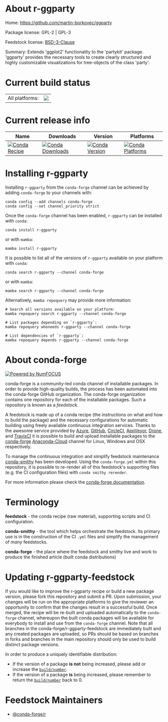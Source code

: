About r-ggparty
===============

Home: https://github.com/martin-borkovec/ggparty

Package license: GPL-2 | GPL-3

Feedstock license: [BSD-3-Clause](https://github.com/conda-forge/r-ggparty-feedstock/blob/main/LICENSE.txt)

Summary: Extends 'ggplot2' functionality to the 'partykit' package. 'ggparty' provides the necessary tools to create clearly structured and highly customizable visualizations for tree-objects of the class 'party'.

Current build status
====================


<table><tr><td>All platforms:</td>
    <td>
      <a href="https://dev.azure.com/conda-forge/feedstock-builds/_build/latest?definitionId=7180&branchName=main">
        <img src="https://dev.azure.com/conda-forge/feedstock-builds/_apis/build/status/r-ggparty-feedstock?branchName=main">
      </a>
    </td>
  </tr>
</table>

Current release info
====================

| Name | Downloads | Version | Platforms |
| --- | --- | --- | --- |
| [![Conda Recipe](https://img.shields.io/badge/recipe-r--ggparty-green.svg)](https://anaconda.org/conda-forge/r-ggparty) | [![Conda Downloads](https://img.shields.io/conda/dn/conda-forge/r-ggparty.svg)](https://anaconda.org/conda-forge/r-ggparty) | [![Conda Version](https://img.shields.io/conda/vn/conda-forge/r-ggparty.svg)](https://anaconda.org/conda-forge/r-ggparty) | [![Conda Platforms](https://img.shields.io/conda/pn/conda-forge/r-ggparty.svg)](https://anaconda.org/conda-forge/r-ggparty) |

Installing r-ggparty
====================

Installing `r-ggparty` from the `conda-forge` channel can be achieved by adding `conda-forge` to your channels with:

```
conda config --add channels conda-forge
conda config --set channel_priority strict
```

Once the `conda-forge` channel has been enabled, `r-ggparty` can be installed with `conda`:

```
conda install r-ggparty
```

or with `mamba`:

```
mamba install r-ggparty
```

It is possible to list all of the versions of `r-ggparty` available on your platform with `conda`:

```
conda search r-ggparty --channel conda-forge
```

or with `mamba`:

```
mamba search r-ggparty --channel conda-forge
```

Alternatively, `mamba repoquery` may provide more information:

```
# Search all versions available on your platform:
mamba repoquery search r-ggparty --channel conda-forge

# List packages depending on `r-ggparty`:
mamba repoquery whoneeds r-ggparty --channel conda-forge

# List dependencies of `r-ggparty`:
mamba repoquery depends r-ggparty --channel conda-forge
```


About conda-forge
=================

[![Powered by
NumFOCUS](https://img.shields.io/badge/powered%20by-NumFOCUS-orange.svg?style=flat&colorA=E1523D&colorB=007D8A)](https://numfocus.org)

conda-forge is a community-led conda channel of installable packages.
In order to provide high-quality builds, the process has been automated into the
conda-forge GitHub organization. The conda-forge organization contains one repository
for each of the installable packages. Such a repository is known as a *feedstock*.

A feedstock is made up of a conda recipe (the instructions on what and how to build
the package) and the necessary configurations for automatic building using freely
available continuous integration services. Thanks to the awesome service provided by
[Azure](https://azure.microsoft.com/en-us/services/devops/), [GitHub](https://github.com/),
[CircleCI](https://circleci.com/), [AppVeyor](https://www.appveyor.com/),
[Drone](https://cloud.drone.io/welcome), and [TravisCI](https://travis-ci.com/)
it is possible to build and upload installable packages to the
[conda-forge](https://anaconda.org/conda-forge) [Anaconda-Cloud](https://anaconda.org/)
channel for Linux, Windows and OSX respectively.

To manage the continuous integration and simplify feedstock maintenance
[conda-smithy](https://github.com/conda-forge/conda-smithy) has been developed.
Using the ``conda-forge.yml`` within this repository, it is possible to re-render all of
this feedstock's supporting files (e.g. the CI configuration files) with ``conda smithy rerender``.

For more information please check the [conda-forge documentation](https://conda-forge.org/docs/).

Terminology
===========

**feedstock** - the conda recipe (raw material), supporting scripts and CI configuration.

**conda-smithy** - the tool which helps orchestrate the feedstock.
                   Its primary use is in the construction of the CI ``.yml`` files
                   and simplify the management of *many* feedstocks.

**conda-forge** - the place where the feedstock and smithy live and work to
                  produce the finished article (built conda distributions)


Updating r-ggparty-feedstock
============================

If you would like to improve the r-ggparty recipe or build a new
package version, please fork this repository and submit a PR. Upon submission,
your changes will be run on the appropriate platforms to give the reviewer an
opportunity to confirm that the changes result in a successful build. Once
merged, the recipe will be re-built and uploaded automatically to the
`conda-forge` channel, whereupon the built conda packages will be available for
everybody to install and use from the `conda-forge` channel.
Note that all branches in the conda-forge/r-ggparty-feedstock are
immediately built and any created packages are uploaded, so PRs should be based
on branches in forks and branches in the main repository should only be used to
build distinct package versions.

In order to produce a uniquely identifiable distribution:
 * If the version of a package **is not** being increased, please add or increase
   the [``build/number``](https://docs.conda.io/projects/conda-build/en/latest/resources/define-metadata.html#build-number-and-string).
 * If the version of a package **is** being increased, please remember to return
   the [``build/number``](https://docs.conda.io/projects/conda-build/en/latest/resources/define-metadata.html#build-number-and-string)
   back to 0.

Feedstock Maintainers
=====================

* [@conda-forge/r](https://github.com/conda-forge/r/)

